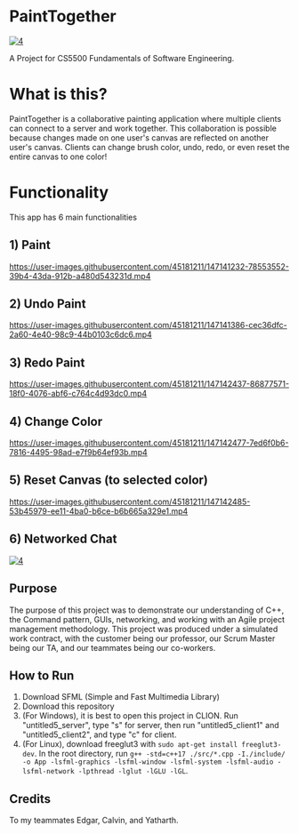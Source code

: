 # PaintTogether
[![4](https://user-images.githubusercontent.com/45181211/147136570-0bd5b0f1-ad03-48c4-a483-8c74e234aca1.PNG)](https://youtu.be/O0215dgTq24?t=245)

A Project for CS5500 Fundamentals of Software Engineering. 

# What is this?
PaintTogether is a collaborative painting application where multiple clients can connect to a server and work together. This collaboration is possible because changes made on one user's canvas are reflected on another user's canvas. Clients can change brush color, undo, redo, or even reset the entire canvas to one color!




# Functionality
This app has 6 main functionalities

## 1) Paint

https://user-images.githubusercontent.com/45181211/147141232-78553552-39b4-43da-912b-a480d543231d.mp4

## 2) Undo Paint

https://user-images.githubusercontent.com/45181211/147141386-cec36dfc-2a60-4e40-98c9-44b0103c6dc6.mp4


## 3) Redo Paint

https://user-images.githubusercontent.com/45181211/147142437-86877571-18f0-4076-abf6-c764c4d93dc0.mp4



## 4) Change Color

https://user-images.githubusercontent.com/45181211/147142477-7ed6f0b6-7816-4495-98ad-e7f9b64ef93b.mp4


## 5) Reset Canvas (to selected color)

https://user-images.githubusercontent.com/45181211/147142485-53b45979-ee11-4ba0-b6ce-b6b665a329e1.mp4


## 6) Networked Chat

[![4](https://user-images.githubusercontent.com/45181211/147136570-0bd5b0f1-ad03-48c4-a483-8c74e234aca1.PNG)](https://youtu.be/O0215dgTq24?t=280)


## Purpose
The purpose of this project was to demonstrate our understanding of C++, the Command pattern, GUIs, networking, and working with an Agile project management methodology. This project was produced under a simulated work contract, with the customer being our professor, our Scrum Master being our TA, and our teammates being our co-workers. 

## How to Run
1) Download SFML (Simple and Fast Multimedia Library)
2) Download this repository
3) (For Windows), it is best to open this project in CLION. Run "untitled5_server", type "s" for server, then run "untitled5_client1" and "untitled5_client2", and type "c" for client.
4) (For Linux), download freeglut3 with `sudo apt-get install freeglut3-dev`. In the root directory, run `g++ -std=c++17 ./src/*.cpp -I./include/ -o App -lsfml-graphics -lsfml-window -lsfml-system -lsfml-audio -lsfml-network -lpthread -lglut -lGLU -lGL`. 


## Credits
To my teammates Edgar, Calvin, and Yatharth.
